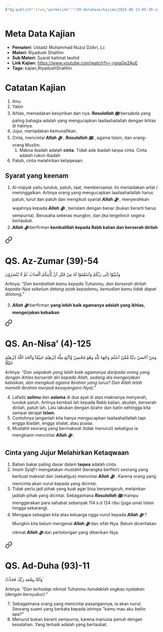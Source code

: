 ```yaml
---
{"dg-publish":true,"permalink":"/30-database/kajian/2025-08-13-05-39-syarat-kalimat-tauhid-keenam/","tags":["kajian","RiyadushShalihin"]}
---
```


 

# Meta Data Kajian 
<div><ul class="dataview list-view-ul"><li><span><strong>Pemateri:</strong> Ustadz Muhammad Nuzul Dzikri, Lc</span></li><li><span><strong>Materi:</strong> Riyadush Shalihin</span></li><li><span><strong>Sub Materi:</strong> Syarat kalimat tauhid</span></li><li><span><strong>Link Kajian:</strong> <a rel="noopener nofollow" class="external-link" href="https://www.youtube.com/watch?v=-rgvaGg2AuE" target="_blank">https://www.youtube.com/watch?v=-rgvaGg2AuE</a></span></li><li><span><strong>Tags:</strong> kajian,RiyadushShalihin</span></li></ul></div>

 

# Catatan Kajian
1. Ilmu
2. Yakin
3. Ikhlas, meniadakan kesyirikan dan riya. ***Rasulallah ﷺ***  bersabda yang paling bahagia adalah yang mengucapkan laailaahailallah dengan ikhlas di hatinya.
4. Jujur, meniadakan kemunafikan.
5. Cinta, mencintai ***Allah ﷻ*** , ***Rasulallah ﷺ***  , agama Islam, dan orang-orang Muslim. 
	1. Makna ibadah adalah **cinta**. Tidak ada ibadah tanpa cinta. Cinta adalah rukun ibadah
6. Patuh, cinta melahirkan ketaqwaan. 

## Syarat yang keenam
1. Al-inqiyat yaitu tunduk, patuh, taat, membersamai. Ini meniadakan artat / meninggalkan. Artinya orang yang mengucapkan laailaahailallah harus patuh, turut dan patuh dan mengikuti syariat ***Allah ﷻ*** , menyerahkan wajahnya kepada ***Allah ﷻ*** , berislam dengan benar (bukan berarti harus sempurna). Berusaha sekeras mungkin, dan jika tergelincir segera bertaubat.
2. ***Allah ﷻ*** berfirman **kembalillah kepada Rabb kalian dan berserah dirilah** 
<div class="transclusion internal-embed is-loaded"><a class="markdown-embed-link" href="/30-database/al-quran/qs-az-zumar-39-54/" aria-label="Open link"><svg xmlns="http://www.w3.org/2000/svg" width="24" height="24" viewBox="0 0 24 24" fill="none" stroke="currentColor" stroke-width="2" stroke-linecap="round" stroke-linejoin="round" class="svg-icon lucide-link"><path d="M10 13a5 5 0 0 0 7.54.54l3-3a5 5 0 0 0-7.07-7.07l-1.72 1.71"></path><path d="M14 11a5 5 0 0 0-7.54-.54l-3 3a5 5 0 0 0 7.07 7.07l1.71-1.71"></path></svg></a><div class="markdown-embed">





# QS. Az-Zumar (39)-54
وَاَنِيْبُوْٓا اِلٰى رَبِّكُمْ وَاَسْلِمُوْا لَهٗ مِنْ قَبْلِ اَنْ يَّأْتِيَكُمُ الْعَذَابُ ثُمَّ لَا تُنْصَرُوْنَ

Artinya: *"Dan kembalilah kamu kepada Tuhanmu, dan berserah dirilah kepada-Nya sebelum datang azab kepadamu, kemudian kamu tidak dapat ditolong."*


</div></div>

3. ***Allah ﷻ*** berfirman **yang lebih baik agamanya adalah yang ikhlas, mengerjakan kebaikan** 
<div class="transclusion internal-embed is-loaded"><a class="markdown-embed-link" href="/30-database/al-quran/qs-an-nisa-4-125/" aria-label="Open link"><svg xmlns="http://www.w3.org/2000/svg" width="24" height="24" viewBox="0 0 24 24" fill="none" stroke="currentColor" stroke-width="2" stroke-linecap="round" stroke-linejoin="round" class="svg-icon lucide-link"><path d="M10 13a5 5 0 0 0 7.54.54l3-3a5 5 0 0 0-7.07-7.07l-1.72 1.71"></path><path d="M14 11a5 5 0 0 0-7.54-.54l-3 3a5 5 0 0 0 7.07 7.07l1.71-1.71"></path></svg></a><div class="markdown-embed">





# QS. An-Nisa' (4)-125
وَمَنْ اَحْسَنُ دِيْنًا مِّمَّنْ اَسْلَمَ وَجْهَهٗ لِلّٰهِ وَهُوَ مُحْسِنٌ وَّاتَّبَعَ مِلَّةَ اِبْرٰهِيْمَ حَنِيْفًا ۗوَاتَّخَذَ اللّٰهُ اِبْرٰهِيْمَ خَلِيْلًا 

Artinya: *"Dan siapakah yang lebih baik agamanya daripada orang yang dengan ikhlas berserah diri kepada Allah, sedang dia mengerjakan kebaikan, dan mengikuti agama Ibrahim yang lurus? Dan Allah telah memilih Ibrahim menjadi kesayangan(-Nya)."*


</div></div>

4. Lafadz **aslimu** dan **aslama** di dua ayat di atas maknanya menyerah, tunduk patuh. Artinya kembali lah kepada Rabb kalian, akuilah, berserah dirilah, patuh lah. Lalu lakukan dengan dzahir dan batin sehingga kita sampai derajat **Islam**.
5. Contohnya janganlah kita hanya mengucapkan laailaahaillallah tapi engga ibadah, engga shalat, atau puasa.
6. Mustahil seorang yang bermaksiat (tidak menurut) sekaligus ia mengklaim mencintai ***Allah ﷻ*** . 
<div class="transclusion internal-embed is-loaded"><div class="markdown-embed">



## Cinta yang Jujur Melahirkan Ketaqwaan 
1. Bahan bakar paling dasar dalam **taqwa** adalah cinta. 
2. *Imam Syafi'i* mengatakan mustahil (kerangka berfikir) seorang yang berbuat maksiat dan (sekaligus) mencintai ***Allah ﷻ*** . Karena orang yang mencinta akan nurut kepada yang dicintai. 
3. Tidak perlu jadi pihak yang kuat agar bisa berpengaruh, melainkan jadilah pihak yang dicintai.  Sebagaimana ***Rasulallah ﷺ***  mampu menggerakan para sahabat sebanyak 114 s.d 124 ribu (juga umat Islam hingga sekarang). 
4. Mengapa sebagian kita atau keluarga ngga nurut kepada ***Allah ﷻ*** ? Mungkin kita belum mengenal ***Allah ﷻ*** dan sifat-Nya. Belum diceritakan nikmat ***Allah ﷻ***  dan pertolongan yang diberikan-Nya. 
<div class="transclusion internal-embed is-loaded"><a class="markdown-embed-link" href="/30-database/al-quran/qs-ad-duha-93-11/" aria-label="Open link"><svg xmlns="http://www.w3.org/2000/svg" width="24" height="24" viewBox="0 0 24 24" fill="none" stroke="currentColor" stroke-width="2" stroke-linecap="round" stroke-linejoin="round" class="svg-icon lucide-link"><path d="M10 13a5 5 0 0 0 7.54.54l3-3a5 5 0 0 0-7.07-7.07l-1.72 1.71"></path><path d="M14 11a5 5 0 0 0-7.54-.54l-3 3a5 5 0 0 0 7.07 7.07l1.71-1.71"></path></svg></a><div class="markdown-embed">





# QS. Ad-Duha (93)-11
وَاَمَّا بِنِعْمَةِ رَبِّكَ فَحَدِّثْ ࣖ

Artinya: *"Dan terhadap nikmat Tuhanmu hendaklah engkau nyatakan (dengan bersyukur)."*


</div></div>



</div></div>

7. Sebagaimana orang yang mencintai pasangannya, ia akan nurut. Seorang suami yang berkata kepada istrinya "kamu mau aku beliin apa?"
8. Menurut bukan berarti sempurna, karena manusia penuh dengan kesalahan. Yang terbaik adalah yang bertaubat.

 
